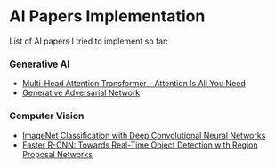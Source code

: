 # AI Papers Implementation
List of AI papers I tried to implement so far:

### Generative AI
* [Multi-Head Attention Transformer - Attention Is All You Need](https://github.com/lloydaxeph/multi_head_attention_transformer)
* [Generative Adversarial Network](https://github.com/lloydaxeph/mnist_gan)

### Computer Vision
* [ImageNet Classification with Deep Convolutional Neural Networks](https://github.com/lloydaxeph/imagenet_cnn_implementation)
* [Faster R-CNN: Towards Real-Time Object Detection with Region Proposal Networks](https://github.com/lloydaxeph/simple_frcnn_implementation_from_scratch)


